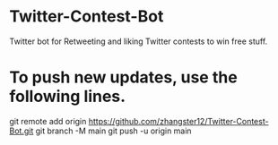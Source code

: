 # Twitter-Contest-Bot
Twitter bot for Retweeting and liking Twitter contests to win free stuff.

# To push new updates, use the following lines.
git remote add origin https://github.com/zhangster12/Twitter-Contest-Bot.git
git branch -M main
git push -u origin main
